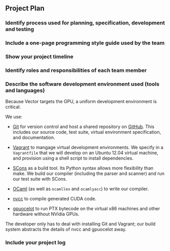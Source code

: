 ## Project Plan

### Identify process used for planning, specification, development and testing

### Include a one-page programming style guide used by the team

### Show your project timeline

### Identify roles and responsibilities of each team member

### Describe the software development environment used (tools and languages)

Because Vector targets the GPU, a uniform development environment is critical.

We use:

* [Git] for version control and host a shared repository on [GitHub]. This
includes our source code, test suite, virtual environment specification, and
documentation.

* [Vagrant][] to mangage virtual development environments. We specify in a
`Vagrantfile` that we will develop on an Ubuntu 12.04 virtual machine, and
provision using a shell script to install dependencies.

* [SCons][] as a build tool. Its Python syntax allows more flexibility than
make. We build our compiler (including the parser and scanner) and run our test
suite with SCons.

* [OCaml][] (as well as `ocamllex` and `ocamlyacc`) to write our compiler.

* [nvcc][] to compile generated CUDA code.

* [gpuocelot] to run PTX bytecode on the virtual x86 machines and other hardware
  without NVidia GPUs.

The developer only has to deal with installing Git and Vagrant; our build system
abstracts the details of nvcc and gpuocelot away.

### Include your project log

[Git]: http://git-scm.com/
[GitHub]: https://github.com/
[OCaml]: http://ocaml.org/
[SCons]: http://www.scons.org/
[Vagrant]: http://www.vagrantup.com/
[nvcc]: http://docs.nvidia.com/cuda/cuda-compiler-driver-nvcc/
[gpuocelot]: https://code.google.com/p/gpuocelot/
